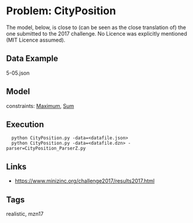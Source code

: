 # Problem: CityPosition

The model, below, is close to (can be seen as the close translation of) the one submitted to the 2017 challenge.
No Licence was explicitly mentioned (MIT Licence assumed).

## Data Example
  5-05.json

## Model
  constraints: [Maximum](https://pycsp.org/documentation/constraints/Maximum), [Sum](https://pycsp.org/documentation/constraints/Sum)

## Execution
```
  python CityPosition.py -data=<datafile.json>
  python CityPosition.py -data=<datafile.dzn> -parser=CityPosition_ParserZ.py
```

## Links
  - https://www.minizinc.org/challenge2017/results2017.html

## Tags
  realistic, mzn17
